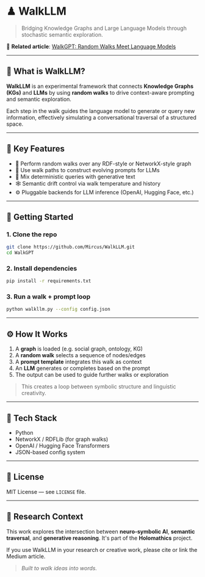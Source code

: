 # ♟ WalkLLM

> Bridging Knowledge Graphs and Large Language Models through stochastic semantic exploration.

📖 **Related article**: [WalkGPT: Random Walks Meet Language Models](https://medium.com/p/45ed4e69d166)

---

## 🤖 What is WalkLLM?

**WalkLLM** is an experimental framework that connects **Knowledge Graphs (KGs)** and **LLMs** by using **random walks** to drive context-aware prompting and semantic exploration.

Each step in the walk guides the language model to generate or query new information, effectively simulating a conversational traversal of a structured space.

---

## 🧠 Key Features

* 🔁 Perform random walks over any RDF-style or NetworkX-style graph
* 💬 Use walk paths to construct evolving prompts for LLMs
* 🧩 Mix deterministic queries with generative text
* 🕸 Semantic drift control via walk temperature and history
* ⚙️ Pluggable backends for LLM inference (OpenAI, Hugging Face, etc.)

---

## 🚀 Getting Started

### 1. Clone the repo

```bash
git clone https://github.com/Mircus/WalkLLM.git
cd WalkGPT
```

### 2. Install dependencies

```bash
pip install -r requirements.txt
```

### 3. Run a walk + prompt loop

```bash
python walkllm.py --config config.json
```

---

## ⚙️ How It Works

1. A **graph** is loaded (e.g. social graph, ontology, KG)
2. A **random walk** selects a sequence of nodes/edges
3. A **prompt template** integrates this walk as context
4. An **LLM** generates or completes based on the prompt
5. The output can be used to guide further walks or exploration

> This creates a loop between symbolic structure and linguistic creativity.

---

## 🧰 Tech Stack

* Python
* NetworkX / RDFLib (for graph walks)
* OpenAI / Hugging Face Transformers
* JSON-based config system

---

## 📄 License

MIT License — see `LICENSE` file.

---

## 🧭 Research Context

This work explores the intersection between **neuro-symbolic AI**, **semantic traversal**, and **generative reasoning**.
It's part of the **Holomathics** project.

If you use WalkLLM in your research or creative work, please cite or link the Medium article.

> *Built to walk ideas into words.*
